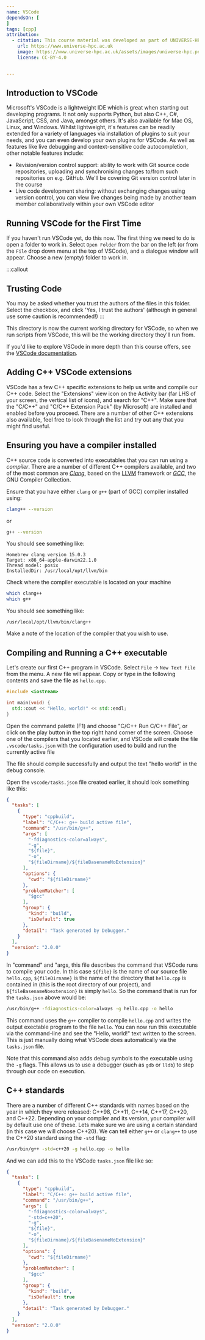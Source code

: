```yaml
---
name: VSCode
dependsOn: [
]
tags: [cpp]
attribution:
  - citation: This course material was developed as part of UNIVERSE-HPC, which is funded through the SPF ExCALIBUR programme under grant number EP/W035731/1 
    url: https://www.universe-hpc.ac.uk
    image: https://www.universe-hpc.ac.uk/assets/images/universe-hpc.png
    license: CC-BY-4.0


---
```


## Introduction to VSCode

Microsoft's VSCode is a lightweight IDE which is great when starting out developing 
programs. It not only supports Python, but also C++, C#, JavaScript, CSS, and Java, 
amongst others. It's also available for Mac OS, Linux, and Windows. Whilst lightweight, 
it's features can be readily extended for a variety of languages via installation of 
plugins to suit your needs, and you can even develop your own plugins for VSCode. As 
well as features like live debugging and context-sensitive code autocompletion, other 
notable features include:

- Revision/version control support: ability to work with Git source code repositories, 
  uploading and synchronising changes to/from such repositories on e.g. GitHub. We'll be 
  covering Git version control later in the course
- Live code development sharing: without exchanging changes using version control, you 
  can view live changes being made by another team member collaboratively within your 
  own VSCode editor


## Running VSCode for the First Time

If you haven't run VSCode yet, do this now. The first thing we need to do is open a 
folder to work in. Select `Open Folder` from the bar on the left (or from the `File` 
drop down menu at the top of VSCode), and a dialogue window will appear. Choose a new 
(empty) folder to work in.

:::callout
## Trusting Code

You may be asked whether you trust the authors of the files in this folder. Select the 
checkbox, and click 'Yes, I trust the authors' (although in general use some caution is 
recommended!)
:::

This directory is now the current working directory for VSCode, so when we run scripts 
from VSCode, this will be the working directory they'll run from.

If you'd like to explore VSCode in more depth than this course offers, see the [VSCode 
documentation](https://code.visualstudio.com/docs).

## Adding C++ VSCode extensions

VSCode has a few C++ specific extensions to help us write and compile our C++ code. 
Select the "Extensions" view icon on the Activity bar (far LHS of your screen, the 
vertical list of icons), and search for "C++". Make sure that the "C/C++" and "C/C++ 
Extension Pack" (by Microsoft) are installed and enabled before you proceed. There are a 
number of other C++ extensions also available, feel free to look through the list and 
try out any that you might find useful.

## Ensuring you have a compiler installed 


C++ source code is converted into executables that you can run using a *compiler*. There 
are a number of different C++ compilers available, and two of the most common are 
[*Clang*](https://clang.llvm.org/), based on the [LLVM](https://llvm.org/) framework or 
[*GCC*](https://gcc.gnu.org/), the GNU Compiler Collection.

Ensure that you have either `clang` or `g++` (part of GCC) compiler installed using:

~~~bash
clang++ --version
~~~

or 

~~~bash
g++ --version
~~~

You should see something like:

~~~
Homebrew clang version 15.0.3
Target: x86_64-apple-darwin22.1.0
Thread model: posix
InstalledDir: /usr/local/opt/llvm/bin
~~~

Check where the compiler executable is located on your machine

~~~bash
which clang++
which g++
~~~

You should see something like:

~~~
/usr/local/opt/llvm/bin/clang++
~~~

Make a note of the location of the compiler that you wish to use.


## Compiling and Running a C++ executable

Let's create our first C++ program in VSCode. Select `File` -> `New Text File` from the 
menu. A new file will appear. Copy or type in the following contents and save the file 
as `hello.cpp`.

```cpp
#include <iostream>

int main(void) {
  std::cout << "Hello, world!" << std::endl;
}
```

Open the command palette (F1) and choose "C/C++ Run C/C++ File", or click on the play
button in the top right hand corner of the screen. Choose one of the compilers
that you located earlier, and VSCode will create the file `.vscode/tasks.json` with the
configuration used to build and run the currently active file

The file should compile successfully and output the text "hello world" in the
debug console.


Open the `vscode/tasks.json` file created earlier, it should look something like this:

```json
{
  "tasks": [
    {
      "type": "cppbuild",
      "label": "C/C++: g++ build active file",
      "command": "/usr/bin/g++",
      "args": [
        "-fdiagnostics-color=always",
        "-g",
        "${file}",
        "-o",
        "${fileDirname}/${fileBasenameNoExtension}"
      ],
      "options": {
        "cwd": "${fileDirname}"
      },
      "problemMatcher": [
        "$gcc"
      ],
      "group": {
        "kind": "build",
        "isDefault": true
      },
      "detail": "Task generated by Debugger."
    }
  ],
  "version": "2.0.0"
}
```

In "command" and "args, this file describes the command that VSCode runs to compile your 
code. In this case `${file}` is the name of our source file `hello.cpp`, 
`${fileDirname}` is the name of the directory that `hello.cpp` is contained in (this is 
the root directory of our project), and `${fileBasenameNoextension}` is simply `hello`. 
So the command that is run for the `tasks.json` above would be:

```bash
/usr/bin/g++ -fdiagnostics-color=always -g hello.cpp -o hello
```

This command uses the `g++` compiler to compile `hello.cpp` and writes the output 
exectable program to the file `hello`. You can now run this executable via the 
command-line and see the "Hello, world!" text written to the screen. This is just 
manually doing what VSCode does automatically via the `tasks.json` file.

Note that this command also adds debug symbols to the executable using the `-g` flags. 
This allows us to use a debugger (such as `gdb` or `lldb`) to step through our code on 
execution. 

## C++ standards

There are a number of different C++ standards with names based on the year in which they 
were released: C++98, C++11, C++14, C++17, C++20, and C++22. Depending on your compiler 
and its version, your compiler will by default use one of these. Lets make sure we are 
using a certain standard (in this case we will choose C++20). We can tell either `g++` 
or `clang++` to use the C++20 standard using the `-std` flag:

```bash
/usr/bin/g++ -std=c++20 -g hello.cpp -o hello
```

And we can add this to the VSCode `tasks.json` file like so:

```json
{
  "tasks": [
    {
      "type": "cppbuild",
      "label": "C/C++: g++ build active file",
      "command": "/usr/bin/g++",
      "args": [
        "-fdiagnostics-color=always",
        "-std=c++20",
        "-g",
        "${file}",
        "-o",
        "${fileDirname}/${fileBasenameNoExtension}"
      ],
      "options": {
        "cwd": "${fileDirname}"
      },
      "problemMatcher": [
        "$gcc"
      ],
      "group": {
        "kind": "build",
        "isDefault": true
      },
      "detail": "Task generated by Debugger."
    }
  ],
  "version": "2.0.0"
}
```
